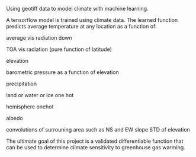 Using geotiff data to model climate with machine learning.

A tensorflow model is trained using climate data. The learned function predicts
average temperature at any location as a function of:

average vis radiation down

TOA vis radiation (pure function of latitude)

elevation

barometric pressure as a function of elevation

precipitation

land or water or ice one hot

hemisphere onehot

albedo

convolutions of surrouning area such as
  NS and EW slope
  STD of elevation


The ultimate goal of this project is a validated differentiable function that can be used to determine climate sensitivity to greenhouse gas warming.